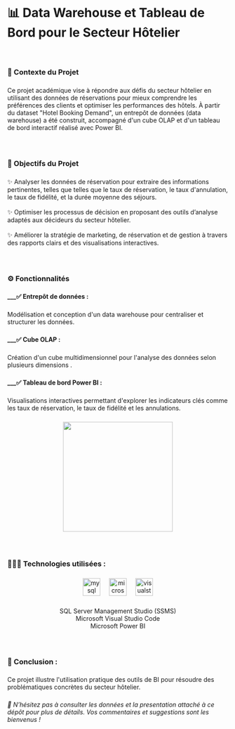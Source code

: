 <h1 align="left">📊 Data Warehouse et Tableau de Bord pour le Secteur Hôtelier</h1>

###

<br clear="both">

<h3 align="left">🎯 Contexte du Projet</h3>

###

<p align="left">Ce projet académique vise à répondre aux défis du secteur hôtelier en utilisant des données de réservations pour mieux comprendre les préférences des clients et optimiser les performances des hôtels. À partir du dataset "Hotel Booking Demand", un entrepôt de données (data warehouse) a été construit, accompagné d'un cube OLAP et d'un tableau de bord interactif réalisé avec Power BI.</p>

###

<br clear="both">

<h3 align="left">📝 Objectifs du Projet</h3>

###

<p align="left">✨  Analyser les données de réservation pour extraire des informations pertinentes, telles que  telles que le taux de réservation, le taux d'annulation, le taux de fidélité, et la durée moyenne des séjours.<br><br>✨ Optimiser les processus de décision en proposant des outils d’analyse adaptés aux décideurs du secteur hôtelier.<br><br>✨ Améliorer la stratégie de marketing, de réservation et de gestion à travers des rapports clairs et des visualisations interactives.</p>

###

<br clear="both">

<h3 align="left">⚙️ Fonctionnalités</h3>

###

<h4 align="left">___✅ Entrepôt de données :</h4>

###

<p align="left">Modélisation et conception d'un data warehouse pour centraliser et structurer les données.</p>

###

<h4 align="left">___✅ Cube OLAP :</h4>

###

<p align="left">Création d'un cube multidimensionnel pour l'analyse des données selon plusieurs dimensions .</p>

###

<h4 align="left">___✅ Tableau de bord Power BI  :</h4>

###

<p align="left">Visualisations interactives permettant d'explorer les indicateurs clés comme les taux de réservation, le taux de fidélité et les annulations.</p>

###

<div align="center">
  <img height="250" src="https://i.im.ge/2025/01/16/zGF9aa.dashboard.png"  />
</div>

###

<br clear="both">

<h3 align="left">👨🏻‍💻 Technologies utilisées :</h3>

###

<div align="center">
  <img src="https://cdn.jsdelivr.net/gh/devicons/devicon/icons/mysql/mysql-original.svg" height="40" alt="mysql logo"  />
  <img width="12" />
  <img src="https://img.shields.io/badge/Microsoft SQL Server-CC2927?logo=microsoftsqlserver&logoColor=white&style=for-the-badge" height="40" alt="microsoftsqlserver logo"  />
  <img width="12" />
  <img src="https://cdn.jsdelivr.net/gh/devicons/devicon/icons/visualstudio/visualstudio-plain.svg" height="40" alt="visualstudio logo"  />
</div>

###

<p align="center">SQL Server Management Studio (SSMS)<br>Microsoft Visual Studio Code<br>Microsoft Power BI</p>

###

<br clear="both">

<h3 align="left">📌 Conclusion :</h3>

###

<p align="left">Ce projet illustre l'utilisation pratique des outils de BI pour résoudre des problématiques concrètes du secteur hôtelier.</p>

###

<h6 align="left">🔗 N’hésitez pas à consulter les données et la presentation attaché à ce dépôt pour plus de détails. Vos commentaires et suggestions sont les bienvenus !</h6>

###
